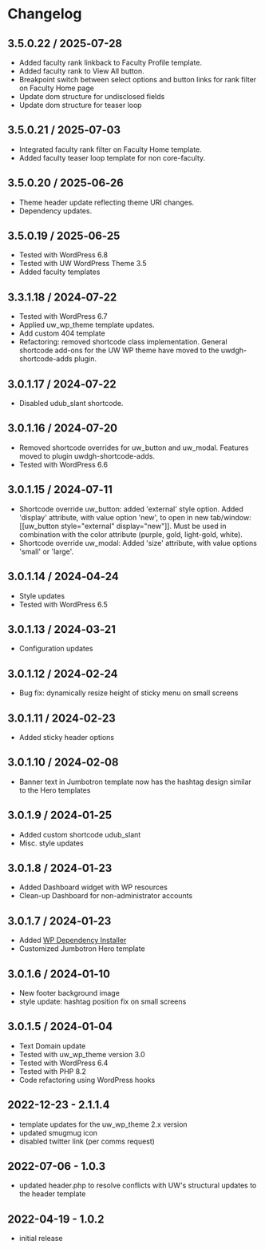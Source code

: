 # Changelog


## 3.5.0.22 / 2025‑07-28

- Added faculty rank linkback to Faculty Profile template.
- Added faculty rank to View All button.
- Breakpoint switch between select options and button links for rank filter on Faculty Home page
- Update dom structure for undisclosed fields
- Update dom structure for teaser loop


## 3.5.0.21 / 2025‑07‑03

- Integrated faculty rank filter on Faculty Home template.
- Added faculty teaser loop template for non core-faculty.


## 3.5.0.20 / 2025‑06‑26

- Theme header update reflecting theme URI changes.
- Dependency updates.


## 3.5.0.19 / 2025‑06‑25

- Tested with WordPress 6.8
- Tested with UW WordPress Theme 3.5
- Added faculty templates


## 3.3.1.18 / 2024‑07‑22

- Tested with WordPress 6.7
- Applied uw_wp_theme template updates.
- Add custom 404 template
- Refactoring: removed shortcode class implementation. General shortcode add-ons for the UW WP theme have moved to the uwdgh-shortcode-adds plugin.


## 3.0.1.17 / 2024‑07‑22

- Disabled udub_slant shortcode.


## 3.0.1.16 / 2024‑07‑20

- Removed shortcode overrides for uw_button and uw_modal. Features moved to plugin uwdgh-shortcode-adds.
- Tested with WordPress 6.6


## 3.0.1.15 / 2024‑07‑11

- Shortcode override uw_button: added 'external' style option. Added 'display' attribute, with value option 'new', to open in new tab/window: [[uw_button style="external" display="new"]]. Must be used in combination with the color attribute (purple, gold, light-gold, white).
- Shortcode override uw_modal: Added 'size' attribute, with value options 'small' or 'large'.


## 3.0.1.14 / 2024‑04‑24

- Style updates
- Tested with WordPress 6.5


## 3.0.1.13 / 2024‑03‑21

- Configuration updates


## 3.0.1.12 / 2024‑02‑24

- Bug fix: dynamically resize height of sticky menu on small screens


## 3.0.1.11 / 2024‑02‑23

- Added sticky header options


## 3.0.1.10 / 2024‑02‑08

- Banner text in Jumbotron template now has the hashtag design similar to the Hero templates


## 3.0.1.9 / 2024‑01‑25

- Added custom shortcode udub_slant
- Misc. style updates


## 3.0.1.8 / 2024‑01‑23

- Added Dashboard widget with WP resources
- Clean-up Dashboard for non-administrator accounts


## 3.0.1.7 / 2024‑01‑23

- Added [WP Dependency Installer](https://github.com/afragen/wp-dependency-installer)
- Customized Jumbotron Hero template


## 3.0.1.6 / 2024‑01‑10

- New footer background image
- style update: hashtag position fix on small screens


## 3.0.1.5 / 2024‑01‑04

- Text Domain update
- Tested with uw_wp_theme version 3.0
- Tested with WordPress 6.4
- Tested with PHP 8.2
- Code refactoring using WordPress hooks


## 2022-12-23 - 2.1.1.4

- template updates for the uw_wp_theme 2.x version
- updated smugmug icon
- disabled twitter link (per comms request)

## 2022-07-06 - 1.0.3

- updated header.php to resolve conflicts with UW's structural updates to the header template

## 2022-04-19 - 1.0.2

- initial release
